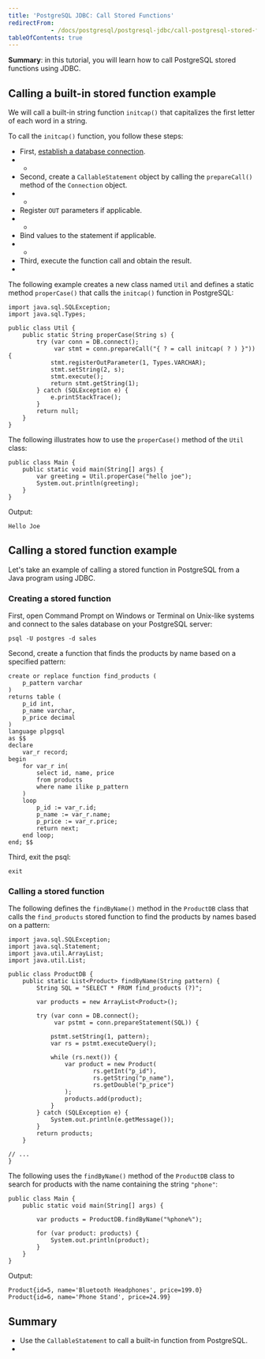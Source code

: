 ```yaml
---
title: 'PostgreSQL JDBC: Call Stored Functions'
redirectFrom: 
            - /docs/postgresql/postgresql-jdbc/call-postgresql-stored-function/
tableOfContents: true
---
```


**Summary**: in this tutorial, you will learn how to call PostgreSQL stored functions using JDBC.



## Calling a built-in stored function example



We will call a built-in string function `initcap()` that capitalizes the first letter of each word in a string.



To call the `initcap()` function, you follow these steps:



- First, [establish a database connection](https://www.postgresqltutorial.com/postgresql-jdbc/connecting-to-postgresql-database/).
- -
- Second, create a `CallableStatement` object by calling the `prepareCall()` method of the `Connection` object.
- -
- Register `OUT` parameters if applicable.
- -
- Bind values to the statement if applicable.
- -
- Third, execute the function call and obtain the result.
- 


The following example creates a new class named `Util` and defines a static method `properCase()` that calls the `initcap()` function in PostgreSQL:



```
import java.sql.SQLException;
import java.sql.Types;

public class Util {
    public static String properCase(String s) {
        try (var conn = DB.connect();
             var stmt = conn.prepareCall("{ ? = call initcap( ? ) }")) {
            stmt.registerOutParameter(1, Types.VARCHAR);
            stmt.setString(2, s);
            stmt.execute();
            return stmt.getString(1);
        } catch (SQLException e) {
            e.printStackTrace();
        }
        return null;
    }
}
```



The following illustrates how to use the `properCase()` method of the `Util` class:



```
public class Main {
    public static void main(String[] args) {
        var greeting = Util.properCase("hello joe");
        System.out.println(greeting);
    }
}
```



Output:



```
Hello Joe
```



## Calling a stored function example



Let's take an example of calling a stored function in PostgreSQL from a Java program using JDBC.



### Creating a stored function



First, open Command Prompt on Windows or Terminal on Unix-like systems and connect to the sales database on your PostgreSQL server:



```
psql -U postgres -d sales
```



Second, create a function that finds the products by name based on a specified pattern:



```
create or replace function find_products (
	p_pattern varchar
)
returns table (
	p_id int,
	p_name varchar,
	p_price decimal
)
language plpgsql
as $$
declare
    var_r record;
begin
	for var_r in(
		select id, name, price
		from products
		where name ilike p_pattern
    )
	loop
		p_id := var_r.id;
		p_name := var_r.name;
		p_price := var_r.price;
        return next;
	end loop;
end; $$
```



Third, exit the psql:



```
exit
```



### Calling a stored function



The following defines the `findByName()` method in the `ProductDB` class that calls the `find_products` stored function to find the products by names based on a pattern:



```
import java.sql.SQLException;
import java.sql.Statement;
import java.util.ArrayList;
import java.util.List;

public class ProductDB {
    public static List<Product> findByName(String pattern) {
        String SQL = "SELECT * FROM find_products (?)";

        var products = new ArrayList<Product>();

        try (var conn = DB.connect();
             var pstmt = conn.prepareStatement(SQL)) {

            pstmt.setString(1, pattern);
            var rs = pstmt.executeQuery();

            while (rs.next()) {
                var product = new Product(
                        rs.getInt("p_id"),
                        rs.getString("p_name"),
                        rs.getDouble("p_price")
                );
                products.add(product);
            }
        } catch (SQLException e) {
            System.out.println(e.getMessage());
        }
        return products;
    }

// ...
}
```



The following uses the `findByName()` method of the `ProductDB` class to search for products with the name containing the string `"phone"`:



```
public class Main {
    public static void main(String[] args) {

        var products = ProductDB.findByName("%phone%");

        for (var product: products) {
            System.out.println(product);
        }
    }
}
```



Output:



```
Product{id=5, name='Bluetooth Headphones', price=199.0}
Product{id=6, name='Phone Stand', price=24.99}
```



## Summary



- Use the `CallableStatement` to call a built-in function from PostgreSQL.
- 
